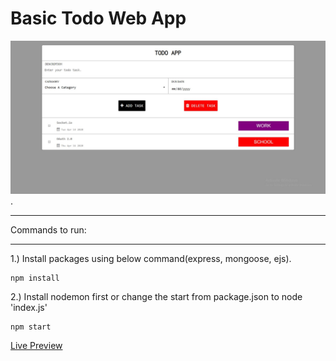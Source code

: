 # Basic Todo Web App
![](todo_app.png).

***
Commands to run:
***
1.) Install packages using below command(express, mongoose, ejs).  
```
npm install 
```
2.) Install nodemon first or change the start from package.json to node 'index.js'
```
npm start
```
[Live Preview](http://toodoos-app.herokuapp.com/) 
